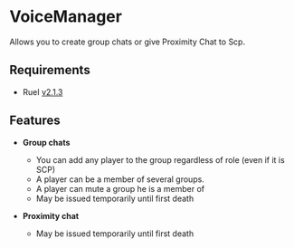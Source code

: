 # VoiceManager

Allows you to create group chats or give Proximity Chat to Scp.

## Requirements

- RueI [v2.1.3](https://github.com/pawslee/RueI/releases/tag/v2.1.3)

## Features

- **Group chats**
  - You can add any player to the group regardless of role (even if it is SCP)
  - A player can be a member of several groups.
  - A player can mute a group he is a member of
  - May be issued temporarily until first death

- **Proximity chat**
  - May be issued temporarily until first death
